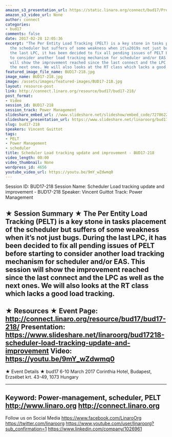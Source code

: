 ```yaml
---
amazon_s3_presentation_url: https://static.linaro.org/connect/bud17/Presentations/BUD17-218%20-%20Scheduler%20Load%20tracking%20update%20and%20improvement.pdf
amazon_s3_video_url: None
author: connect
categories:
- bud17
comments: false
date: 2017-02-28 12:05:36
excerpt: "The Per Entity Load Tracking (PELT) is a key stone in tasks placement of
  the scheduler but suffers of some weakness when it\u2019s not just bugs. During
  the last LPC, it has been decided to fix all pending issues of PELT before starting
  to consider another load tracking mechanism for scheduler and/or EAS. This session
  will show the improvement reached since the last connect and the LPC as well as
  the next ones. We will also looks at the RT class which lacks a good load tracking."
featured_image_file_name: BUD17-218.jpg
image_name: BUD17-218.jpg
image: /assets/images/featured-images/BUD17-218.jpg
layout: resource-post
link: http://connect.linaro.org/resource/bud17/bud17-218/
post_format:
- Video
session_id: BUD17-218
session_track: Power Management
slideshare_embed_url: //www.slideshare.net/slideshow/embed_code/72786221
slideshare_presentation_url: https://www.slideshare.net/linaroorg/bud17218-scheduler-load-tracking-update-and-improvement
slug: bud17-218
speakers: Vincent Guittot
tags:
- PELT
- Power Management
- scheduler
title: Scheduler Load tracking update and improvement - BUD17-218
video_length: 00:00
video_thumbnail: None
wordpress_id: 4656
youtube_video_url: https://youtu.be/9mY_wZdwmq0
---
```


Session ID: BUD17-218
Session Name: Scheduler Load tracking update and improvement - BUD17-218
Speaker: Vincent Guittot
Track: Power Management


★ Session Summary ★
The Per Entity Load Tracking (PELT) is a key stone in tasks placement of the scheduler but suffers of some weakness when it’s not just bugs. During the last LPC, it has been decided to fix all pending issues of PELT before starting to consider another load tracking mechanism for scheduler and/or EAS. This session will show the improvement reached since the last connect and the LPC as well as the next ones. We will also looks at the RT class which lacks a good load tracking.
---------------------------------------------------
★ Resources ★
Event Page: http://connect.linaro.org/resource/bud17/bud17-218/
Presentation: https://www.slideshare.net/linaroorg/bud17218-scheduler-load-tracking-update-and-improvement
Video: https://youtu.be/9mY_wZdwmq0
---------------------------------------------------

★ Event Details ★
bud17
6-10 March 2017
Corinthia Hotel, Budapest,
Erzsébet krt. 43-49,
1073 Hungary

---------------------------------------------------
Keyword: Power-management, scheduler, PELT
http://www.linaro.org
http://connect.linaro.org
---------------------------------------------------
Follow us on Social Media
https://www.facebook.com/LinaroOrg
https://twitter.com/linaroorg
https://www.youtube.com/user/linaroorg?sub_confirmation=1
https://www.linkedin.com/company/1026961
